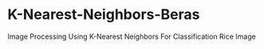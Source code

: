 # K-Nearest-Neighbors-Beras
Image Processing Using K-Nearest Neighbors For Classification Rice Image
